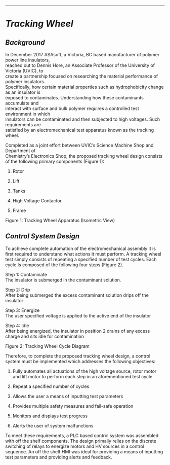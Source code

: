 ---
# *Tracking Wheel*

## *Background*

In December 2017 ASAsoft, a Victoria, BC based manufacturer of polymer power
line insulators,  
reached out to Dennis Hore, an Associate Professor of the University of Victoria
(UVIC), to  
create a partnership focused on researching the material performance of polymer
insulators.  
Specifically, how certain material properties such as hydrophobicity change as
an insulator is  
exposed to contaminates. Understanding how these contaminants accumulate and  
interact with surface and bulk polymer requires a controlled test environment in
which  
insulators can be contaminated and then subjected to high voltages. Such
requirements are  
satisfied by an electromechanical test apparatus known as the tracking wheel.

Completed as a joint effort between UVIC’s Science Machine Shop and Department
of  
Chemistry’s Electronics Shop, the proposed tracking wheel design consists of the
following primary components (Figure 1):

1.  Rotor

2.  Lift

3.  Tanks

4.  High Voltage Contactor

5.  Frame

  Figure 1: Tracking Wheel Apparatus (Isometric View)

## *Control System Design*

To achieve complete automation of the electromechanical assembly it is first
required to understand what actions it must perform. A tracking wheel test
simply consists of repeating a specified number of test cycles. Each cycle Is
composed of the following four steps (Figure 2).

   Step 1: Contaminate  
   The insulator is submerged in the contaminant solution.

   Step 2: Drip  
   After being submerged the excess contaminant solution drips off the
   insulator

Step 3: Energize  
The user specified voltage is applied to the active end of the insulator

   Step 4: Idle  
   After being energized, the insulator in position 2 drains of any excess
   charge and sits idle for contamination

Figure 2: Tracking Wheel Cycle Diagram

Therefore, to complete the proposed tracking wheel design, a control system must
be implemented which addresses the following objectives:

1.  Fully automates all actuations of the high voltage source, rotor motor and
    lift motor to perform each step in an aforementioned test cycle

2.  Repeat a specified number of cycles

3.  Allows the user a means of inputting test parameters

4.  Provides multiple safety measures and fail-safe operation

5.  Monitors and displays test progress

6.  Alerts the user of system malfunctions

To meet these requirements, a PLC based control system was assembled with off
the shelf components. The design primally relies on the discrete switching of
relays to energize motors and HV sources in a control sequence. An off the shelf
HMI was ideal for providing a means of inputting test parameters and providing
alerts and feedback.
